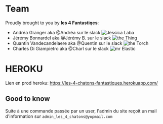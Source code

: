 # Team

Proudly brought to you by **les 4 Fantastiqes**:

* Andréa Granger aka @Andréa sur le slack
![Jessica Laba](https://media.giphy.com/media/Kdu9cyaYH6bGE/giphy.gif)
* Jérémy Bonnardel aka @Jérémy B. sur le slack
![the Thing](https://media.giphy.com/media/w6SJommegfpOU/giphy.gif)
* Quantin Vandecandelaere aka \@Quentin sur le slack
![the Torch](https://media.giphy.com/media/44jKzou4035Fm/giphy.gif)
* Charles Di Giampietro aka \@Charl sur le slack
![mr Elastic](https://media.giphy.com/media/uWCoUAQvJ3g3K/giphy.gif)

# HEROKU

Lien en prod heroku: https://les-4-chatons-fantastiques.herokuapp.com/

## Good to know

Suite à une commande passée par un user, l'admin du site reçoit un mail d'information sur `admin_les_4_chatons@yopmail.com`



